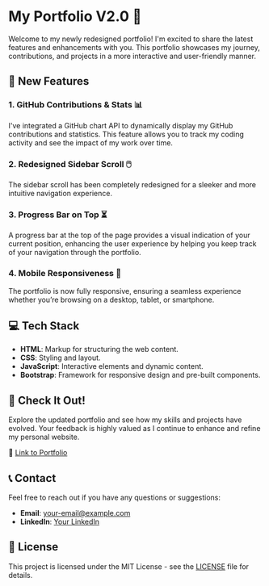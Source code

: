 # My Portfolio V2.0 🚀

Welcome to my newly redesigned portfolio! I'm excited to share the latest features and enhancements with you. This portfolio showcases my journey, contributions, and projects in a more interactive and user-friendly manner.

## 🚀 New Features

### 1. GitHub Contributions & Stats 📊
I've integrated a GitHub chart API to dynamically display my GitHub contributions and statistics. This feature allows you to track my coding activity and see the impact of my work over time.

### 2. Redesigned Sidebar Scroll 🖱️
The sidebar scroll has been completely redesigned for a sleeker and more intuitive navigation experience.

### 3. Progress Bar on Top ⏳
A progress bar at the top of the page provides a visual indication of your current position, enhancing the user experience by helping you keep track of your navigation through the portfolio.

### 4. Mobile Responsiveness 📱
The portfolio is now fully responsive, ensuring a seamless experience whether you’re browsing on a desktop, tablet, or smartphone.

## 💻 Tech Stack

- **HTML**: Markup for structuring the web content.
- **CSS**: Styling and layout.
- **JavaScript**: Interactive elements and dynamic content.
- **Bootstrap**: Framework for responsive design and pre-built components.

## 🌟 Check It Out!

Explore the updated portfolio and see how my skills and projects have evolved. Your feedback is highly valued as I continue to enhance and refine my personal website.

🔗 [Link to Portfolio](https://abhinavverma658.github.io/)

## 📞 Contact

Feel free to reach out if you have any questions or suggestions:
- **Email**: [your-email@example.com](mailto:abhinavverma658@gmail.com)
- **LinkedIn**: [Your LinkedIn](https://www.linkedin.com/in/abhinavverma658/)

## 📝 License

This project is licensed under the MIT License - see the [LICENSE](LICENSE) file for details.
